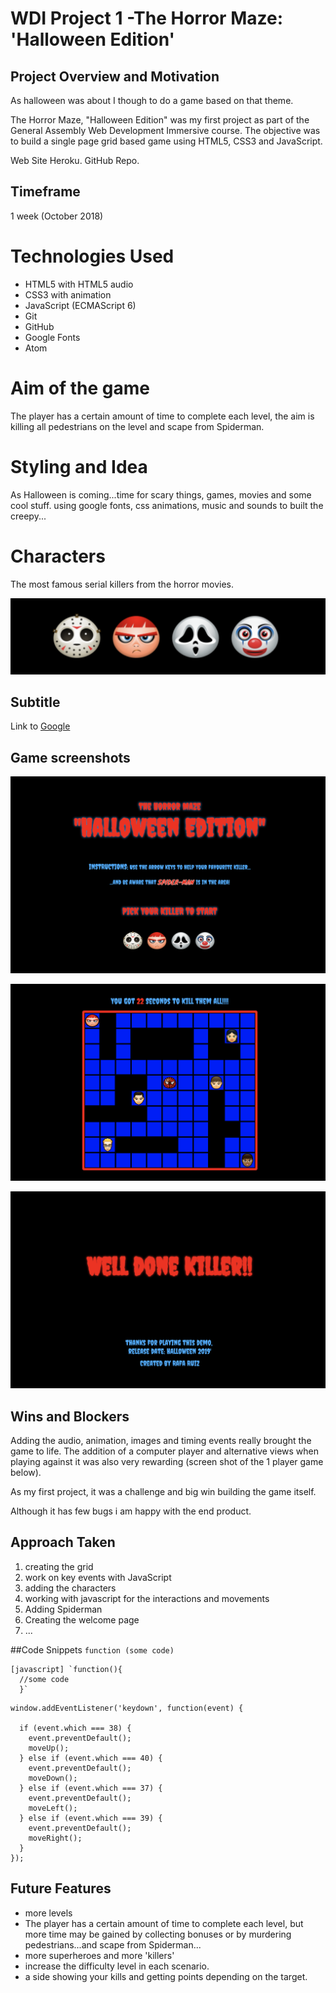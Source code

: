 # WDI Project 1 -The Horror Maze: 'Halloween Edition'


## Project Overview and Motivation

As halloween was about I though to do a game based on that theme.

The Horror Maze, "Halloween Edition" was my first project as part of the General Assembly Web Development Immersive course. The objective was to build a single page grid based game using HTML5, CSS3 and JavaScript.

Web Site Heroku. GitHub Repo.

## Timeframe

1 week (October 2018)

# Technologies Used

* HTML5 with HTML5 audio
* CSS3 with animation
* JavaScript (ECMAScript 6)
* Git
* GitHub
* Google Fonts
* Atom

# Aim of the game
The player has a certain amount of time to complete each level, the aim is  killing all pedestrians on the level and scape from Spiderman.

# Styling and Idea
As Halloween is coming...time for scary things, games, movies and some cool stuff.
using google fonts, css animations, music and sounds to built the creepy...

# Characters

The most famous serial killers from the horror movies.

![Killers](screenshots/killers.png)











## Subtitle

Link to [Google](www.google.com)

## Game screenshots
![Intro page](screenshots/horrormaze.png)

![game page](screenshots/gameplay.png)

![last page](screenshots/welldone.png)


## Wins and Blockers

Adding the audio, animation, images and timing events really brought the game to life. The addition of a computer player and alternative views when playing against it was also very rewarding (screen shot of the 1 player game below).

As my first project, it was a challenge and big win building the game itself.

Although it has few bugs i am happy with the end product.

## Approach Taken

1. creating the grid
1. work on key events with JavaScript
1. adding the characters
1. working with javascript for the interactions and movements
1. Adding Spiderman
1. Creating the welcome page
1. ...



##Code Snippets
`function (some code)`

```
[javascript] `function(){
  //some code
  }`
```
```
window.addEventListener('keydown', function(event) {

  if (event.which === 38) {
    event.preventDefault();
    moveUp();
  } else if (event.which === 40) {
    event.preventDefault();
    moveDown();
  } else if (event.which === 37) {
    event.preventDefault();
    moveLeft();
  } else if (event.which === 39) {
    event.preventDefault();
    moveRight();
  }
});
```



## Future Features

* more levels
* The player has a certain amount of time to complete each level, but more time may be gained by collecting bonuses or by murdering pedestrians...and scape from Spiderman...
* more superheroes and more 'killers'
* increase the difficulty level in each scenario.
* a side showing your kills and getting points depending on the target.
